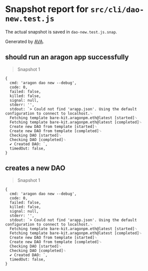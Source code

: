 # Snapshot report for `src/cli/dao-new.test.js`

The actual snapshot is saved in `dao-new.test.js.snap`.

Generated by [AVA](https://ava.li).

## should run an aragon app successfully

> Snapshot 1

    {
      cmd: 'aragon dao new --debug',
      code: 0,
      failed: false,
      killed: false,
      signal: null,
      stderr: '',
      stdout: `> Could not find 'arapp.json'. Using the default configuration to connect to localhost.␊
      Fetching template bare-kit.aragonpm.eth@latest [started]␊
      Fetching template bare-kit.aragonpm.eth@latest [completed]␊
      Create new DAO from template [started]␊
      Create new DAO from template [completed]␊
      Checking DAO [started]␊
      Checking DAO [completed]␊
      ✔ Created DAO: `,
      timedOut: false,
    }

## creates a new DAO

> Snapshot 1

    {
      cmd: 'aragon dao new --debug',
      code: 0,
      failed: false,
      killed: false,
      signal: null,
      stderr: '',
      stdout: `> Could not find 'arapp.json'. Using the default configuration to connect to localhost.␊
      Fetching template bare-kit.aragonpm.eth@latest [started]␊
      Fetching template bare-kit.aragonpm.eth@latest [completed]␊
      Create new DAO from template [started]␊
      Create new DAO from template [completed]␊
      Checking DAO [started]␊
      Checking DAO [completed]␊
      ✔ Created DAO: `,
      timedOut: false,
    }

